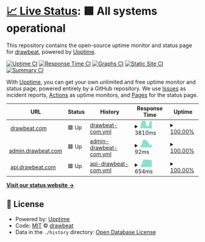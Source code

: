 # [📈 Live Status](https://upptime.drawbeat.com): <!--live status--> **🟩 All systems operational**

This repository contains the open-source uptime monitor and status page for [drawbeat](drawbeat.com), powered by [Upptime](https://github.com/upptime/upptime).

[![Uptime CI](https://github.com/drawbeat/upptime/workflows/Uptime%20CI/badge.svg)](https://github.com/drawbeat/upptime/actions?query=workflow%3A%22Uptime+CI%22)
[![Response Time CI](https://github.com/drawbeat/upptime/workflows/Response%20Time%20CI/badge.svg)](https://github.com/drawbeat/upptime/actions?query=workflow%3A%22Response+Time+CI%22)
[![Graphs CI](https://github.com/drawbeat/upptime/workflows/Graphs%20CI/badge.svg)](https://github.com/drawbeat/upptime/actions?query=workflow%3A%22Graphs+CI%22)
[![Static Site CI](https://github.com/drawbeat/upptime/workflows/Static%20Site%20CI/badge.svg)](https://github.com/drawbeat/upptime/actions?query=workflow%3A%22Static+Site+CI%22)
[![Summary CI](https://github.com/drawbeat/upptime/workflows/Summary%20CI/badge.svg)](https://github.com/drawbeat/upptime/actions?query=workflow%3A%22Summary+CI%22)

With [Upptime](https://upptime.js.org), you can get your own unlimited and free uptime monitor and status page, powered entirely by a GitHub repository. We use [Issues](https://github.com/drawbeat/upptime/issues) as incident reports, [Actions](https://github.com/drawbeat/upptime/actions) as uptime monitors, and [Pages](https://upptime.drawbeat.com) for the status page.

<!--start: status pages-->
<!-- This summary is generated by Upptime (https://github.com/upptime/upptime) -->
<!-- Do not edit this manually, your changes will be overwritten -->
<!-- prettier-ignore -->
| URL | Status | History | Response Time | Uptime |
| --- | ------ | ------- | ------------- | ------ |
| <img alt="" src="https://favicons.githubusercontent.com/drawbeat.com" height="13"> [drawbeat.com](http://drawbeat.com) | 🟩 Up | [drawbeat-com.yml](https://github.com/drawbeat/upptime/commits/HEAD/history/drawbeat-com.yml) | <details><summary><img alt="Response time graph" src="./graphs/drawbeat-com/response-time-week.png" height="20"> 3810ms</summary><br><a href="https://upptime.drawbeat.com/history/drawbeat-com"><img alt="Response time 2620" src="https://img.shields.io/endpoint?url=https%3A%2F%2Fraw.githubusercontent.com%2Fdrawbeat%2Fupptime%2FHEAD%2Fapi%2Fdrawbeat-com%2Fresponse-time.json"></a><br><a href="https://upptime.drawbeat.com/history/drawbeat-com"><img alt="24-hour response time 4779" src="https://img.shields.io/endpoint?url=https%3A%2F%2Fraw.githubusercontent.com%2Fdrawbeat%2Fupptime%2FHEAD%2Fapi%2Fdrawbeat-com%2Fresponse-time-day.json"></a><br><a href="https://upptime.drawbeat.com/history/drawbeat-com"><img alt="7-day response time 3810" src="https://img.shields.io/endpoint?url=https%3A%2F%2Fraw.githubusercontent.com%2Fdrawbeat%2Fupptime%2FHEAD%2Fapi%2Fdrawbeat-com%2Fresponse-time-week.json"></a><br><a href="https://upptime.drawbeat.com/history/drawbeat-com"><img alt="30-day response time 3393" src="https://img.shields.io/endpoint?url=https%3A%2F%2Fraw.githubusercontent.com%2Fdrawbeat%2Fupptime%2FHEAD%2Fapi%2Fdrawbeat-com%2Fresponse-time-month.json"></a><br><a href="https://upptime.drawbeat.com/history/drawbeat-com"><img alt="1-year response time 2620" src="https://img.shields.io/endpoint?url=https%3A%2F%2Fraw.githubusercontent.com%2Fdrawbeat%2Fupptime%2FHEAD%2Fapi%2Fdrawbeat-com%2Fresponse-time-year.json"></a></details> | <details><summary><a href="https://upptime.drawbeat.com/history/drawbeat-com">100.00%</a></summary><a href="https://upptime.drawbeat.com/history/drawbeat-com"><img alt="All-time uptime 99.94%" src="https://img.shields.io/endpoint?url=https%3A%2F%2Fraw.githubusercontent.com%2Fdrawbeat%2Fupptime%2FHEAD%2Fapi%2Fdrawbeat-com%2Fuptime.json"></a><br><a href="https://upptime.drawbeat.com/history/drawbeat-com"><img alt="24-hour uptime 100.00%" src="https://img.shields.io/endpoint?url=https%3A%2F%2Fraw.githubusercontent.com%2Fdrawbeat%2Fupptime%2FHEAD%2Fapi%2Fdrawbeat-com%2Fuptime-day.json"></a><br><a href="https://upptime.drawbeat.com/history/drawbeat-com"><img alt="7-day uptime 100.00%" src="https://img.shields.io/endpoint?url=https%3A%2F%2Fraw.githubusercontent.com%2Fdrawbeat%2Fupptime%2FHEAD%2Fapi%2Fdrawbeat-com%2Fuptime-week.json"></a><br><a href="https://upptime.drawbeat.com/history/drawbeat-com"><img alt="30-day uptime 99.96%" src="https://img.shields.io/endpoint?url=https%3A%2F%2Fraw.githubusercontent.com%2Fdrawbeat%2Fupptime%2FHEAD%2Fapi%2Fdrawbeat-com%2Fuptime-month.json"></a><br><a href="https://upptime.drawbeat.com/history/drawbeat-com"><img alt="1-year uptime 99.94%" src="https://img.shields.io/endpoint?url=https%3A%2F%2Fraw.githubusercontent.com%2Fdrawbeat%2Fupptime%2FHEAD%2Fapi%2Fdrawbeat-com%2Fuptime-year.json"></a></details>
| <img alt="" src="https://favicons.githubusercontent.com/admin.drawbeat.com" height="13"> [admin.drawbeat.com](http://admin.drawbeat.com) | 🟩 Up | [admin-drawbeat-com.yml](https://github.com/drawbeat/upptime/commits/HEAD/history/admin-drawbeat-com.yml) | <details><summary><img alt="Response time graph" src="./graphs/admin-drawbeat-com/response-time-week.png" height="20"> 92ms</summary><br><a href="https://upptime.drawbeat.com/history/admin-drawbeat-com"><img alt="Response time 106" src="https://img.shields.io/endpoint?url=https%3A%2F%2Fraw.githubusercontent.com%2Fdrawbeat%2Fupptime%2FHEAD%2Fapi%2Fadmin-drawbeat-com%2Fresponse-time.json"></a><br><a href="https://upptime.drawbeat.com/history/admin-drawbeat-com"><img alt="24-hour response time 145" src="https://img.shields.io/endpoint?url=https%3A%2F%2Fraw.githubusercontent.com%2Fdrawbeat%2Fupptime%2FHEAD%2Fapi%2Fadmin-drawbeat-com%2Fresponse-time-day.json"></a><br><a href="https://upptime.drawbeat.com/history/admin-drawbeat-com"><img alt="7-day response time 92" src="https://img.shields.io/endpoint?url=https%3A%2F%2Fraw.githubusercontent.com%2Fdrawbeat%2Fupptime%2FHEAD%2Fapi%2Fadmin-drawbeat-com%2Fresponse-time-week.json"></a><br><a href="https://upptime.drawbeat.com/history/admin-drawbeat-com"><img alt="30-day response time 102" src="https://img.shields.io/endpoint?url=https%3A%2F%2Fraw.githubusercontent.com%2Fdrawbeat%2Fupptime%2FHEAD%2Fapi%2Fadmin-drawbeat-com%2Fresponse-time-month.json"></a><br><a href="https://upptime.drawbeat.com/history/admin-drawbeat-com"><img alt="1-year response time 106" src="https://img.shields.io/endpoint?url=https%3A%2F%2Fraw.githubusercontent.com%2Fdrawbeat%2Fupptime%2FHEAD%2Fapi%2Fadmin-drawbeat-com%2Fresponse-time-year.json"></a></details> | <details><summary><a href="https://upptime.drawbeat.com/history/admin-drawbeat-com">100.00%</a></summary><a href="https://upptime.drawbeat.com/history/admin-drawbeat-com"><img alt="All-time uptime 100.00%" src="https://img.shields.io/endpoint?url=https%3A%2F%2Fraw.githubusercontent.com%2Fdrawbeat%2Fupptime%2FHEAD%2Fapi%2Fadmin-drawbeat-com%2Fuptime.json"></a><br><a href="https://upptime.drawbeat.com/history/admin-drawbeat-com"><img alt="24-hour uptime 100.00%" src="https://img.shields.io/endpoint?url=https%3A%2F%2Fraw.githubusercontent.com%2Fdrawbeat%2Fupptime%2FHEAD%2Fapi%2Fadmin-drawbeat-com%2Fuptime-day.json"></a><br><a href="https://upptime.drawbeat.com/history/admin-drawbeat-com"><img alt="7-day uptime 100.00%" src="https://img.shields.io/endpoint?url=https%3A%2F%2Fraw.githubusercontent.com%2Fdrawbeat%2Fupptime%2FHEAD%2Fapi%2Fadmin-drawbeat-com%2Fuptime-week.json"></a><br><a href="https://upptime.drawbeat.com/history/admin-drawbeat-com"><img alt="30-day uptime 99.99%" src="https://img.shields.io/endpoint?url=https%3A%2F%2Fraw.githubusercontent.com%2Fdrawbeat%2Fupptime%2FHEAD%2Fapi%2Fadmin-drawbeat-com%2Fuptime-month.json"></a><br><a href="https://upptime.drawbeat.com/history/admin-drawbeat-com"><img alt="1-year uptime 100.00%" src="https://img.shields.io/endpoint?url=https%3A%2F%2Fraw.githubusercontent.com%2Fdrawbeat%2Fupptime%2FHEAD%2Fapi%2Fadmin-drawbeat-com%2Fuptime-year.json"></a></details>
| <img alt="" src="https://favicons.githubusercontent.com/api.drawbeat.com" height="13"> [api.drawbeat.com](https://api.drawbeat.com/v1/auth/me) | 🟩 Up | [api-drawbeat-com.yml](https://github.com/drawbeat/upptime/commits/HEAD/history/api-drawbeat-com.yml) | <details><summary><img alt="Response time graph" src="./graphs/api-drawbeat-com/response-time-week.png" height="20"> 654ms</summary><br><a href="https://upptime.drawbeat.com/history/api-drawbeat-com"><img alt="Response time 638" src="https://img.shields.io/endpoint?url=https%3A%2F%2Fraw.githubusercontent.com%2Fdrawbeat%2Fupptime%2FHEAD%2Fapi%2Fapi-drawbeat-com%2Fresponse-time.json"></a><br><a href="https://upptime.drawbeat.com/history/api-drawbeat-com"><img alt="24-hour response time 657" src="https://img.shields.io/endpoint?url=https%3A%2F%2Fraw.githubusercontent.com%2Fdrawbeat%2Fupptime%2FHEAD%2Fapi%2Fapi-drawbeat-com%2Fresponse-time-day.json"></a><br><a href="https://upptime.drawbeat.com/history/api-drawbeat-com"><img alt="7-day response time 654" src="https://img.shields.io/endpoint?url=https%3A%2F%2Fraw.githubusercontent.com%2Fdrawbeat%2Fupptime%2FHEAD%2Fapi%2Fapi-drawbeat-com%2Fresponse-time-week.json"></a><br><a href="https://upptime.drawbeat.com/history/api-drawbeat-com"><img alt="30-day response time 640" src="https://img.shields.io/endpoint?url=https%3A%2F%2Fraw.githubusercontent.com%2Fdrawbeat%2Fupptime%2FHEAD%2Fapi%2Fapi-drawbeat-com%2Fresponse-time-month.json"></a><br><a href="https://upptime.drawbeat.com/history/api-drawbeat-com"><img alt="1-year response time 638" src="https://img.shields.io/endpoint?url=https%3A%2F%2Fraw.githubusercontent.com%2Fdrawbeat%2Fupptime%2FHEAD%2Fapi%2Fapi-drawbeat-com%2Fresponse-time-year.json"></a></details> | <details><summary><a href="https://upptime.drawbeat.com/history/api-drawbeat-com">100.00%</a></summary><a href="https://upptime.drawbeat.com/history/api-drawbeat-com"><img alt="All-time uptime 99.98%" src="https://img.shields.io/endpoint?url=https%3A%2F%2Fraw.githubusercontent.com%2Fdrawbeat%2Fupptime%2FHEAD%2Fapi%2Fapi-drawbeat-com%2Fuptime.json"></a><br><a href="https://upptime.drawbeat.com/history/api-drawbeat-com"><img alt="24-hour uptime 100.00%" src="https://img.shields.io/endpoint?url=https%3A%2F%2Fraw.githubusercontent.com%2Fdrawbeat%2Fupptime%2FHEAD%2Fapi%2Fapi-drawbeat-com%2Fuptime-day.json"></a><br><a href="https://upptime.drawbeat.com/history/api-drawbeat-com"><img alt="7-day uptime 100.00%" src="https://img.shields.io/endpoint?url=https%3A%2F%2Fraw.githubusercontent.com%2Fdrawbeat%2Fupptime%2FHEAD%2Fapi%2Fapi-drawbeat-com%2Fuptime-week.json"></a><br><a href="https://upptime.drawbeat.com/history/api-drawbeat-com"><img alt="30-day uptime 100.00%" src="https://img.shields.io/endpoint?url=https%3A%2F%2Fraw.githubusercontent.com%2Fdrawbeat%2Fupptime%2FHEAD%2Fapi%2Fapi-drawbeat-com%2Fuptime-month.json"></a><br><a href="https://upptime.drawbeat.com/history/api-drawbeat-com"><img alt="1-year uptime 99.98%" src="https://img.shields.io/endpoint?url=https%3A%2F%2Fraw.githubusercontent.com%2Fdrawbeat%2Fupptime%2FHEAD%2Fapi%2Fapi-drawbeat-com%2Fuptime-year.json"></a></details>

<!--end: status pages-->

[**Visit our status website →**](https://upptime.drawbeat.com)

## 📄 License

- Powered by: [Upptime](https://github.com/upptime/upptime)
- Code: [MIT](./LICENSE) © [drawbeat](drawbeat.com)
- Data in the `./history` directory: [Open Database License](https://opendatacommons.org/licenses/odbl/1-0/)

